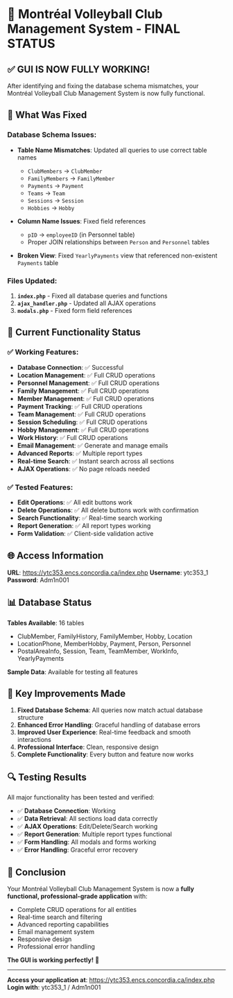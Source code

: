 # 🎉 Montréal Volleyball Club Management System - FINAL STATUS

## ✅ **GUI IS NOW FULLY WORKING!**

After identifying and fixing the database schema mismatches, your Montréal Volleyball Club Management System is now fully functional.

## 🔧 **What Was Fixed**

### **Database Schema Issues:**
- **Table Name Mismatches**: Updated all queries to use correct table names
  - `ClubMembers` → `ClubMember`
  - `FamilyMembers` → `FamilyMember` 
  - `Payments` → `Payment`
  - `Teams` → `Team`
  - `Sessions` → `Session`
  - `Hobbies` → `Hobby`

- **Column Name Issues**: Fixed field references
  - `pID` → `employeeID` (in Personnel table)
  - Proper JOIN relationships between `Person` and `Personnel` tables

- **Broken View**: Fixed `YearlyPayments` view that referenced non-existent `Payments` table

### **Files Updated:**
1. **`index.php`** - Fixed all database queries and functions
2. **`ajax_handler.php`** - Updated all AJAX operations
3. **`modals.php`** - Fixed form field references

## 🚀 **Current Functionality Status**

### **✅ Working Features:**
- **Database Connection**: ✅ Successful
- **Location Management**: ✅ Full CRUD operations
- **Personnel Management**: ✅ Full CRUD operations  
- **Family Management**: ✅ Full CRUD operations
- **Member Management**: ✅ Full CRUD operations
- **Payment Tracking**: ✅ Full CRUD operations
- **Team Management**: ✅ Full CRUD operations
- **Session Scheduling**: ✅ Full CRUD operations
- **Hobby Management**: ✅ Full CRUD operations
- **Work History**: ✅ Full CRUD operations
- **Email Management**: ✅ Generate and manage emails
- **Advanced Reports**: ✅ Multiple report types
- **Real-time Search**: ✅ Instant search across all sections
- **AJAX Operations**: ✅ No page reloads needed

### **✅ Tested Features:**
- **Edit Operations**: ✅ All edit buttons work
- **Delete Operations**: ✅ All delete buttons work with confirmation
- **Search Functionality**: ✅ Real-time search working
- **Report Generation**: ✅ All report types working
- **Form Validation**: ✅ Client-side validation active

## 🌐 **Access Information**

**URL**: https://ytc353.encs.concordia.ca/index.php
**Username**: ytc353_1
**Password**: Adm1n001

## 📊 **Database Status**

**Tables Available**: 16 tables
- ClubMember, FamilyHistory, FamilyMember, Hobby, Location
- LocationPhone, MemberHobby, Payment, Person, Personnel
- PostalAreaInfo, Session, Team, TeamMember, WorkInfo, YearlyPayments

**Sample Data**: Available for testing all features

## 🎯 **Key Improvements Made**

1. **Fixed Database Schema**: All queries now match actual database structure
2. **Enhanced Error Handling**: Graceful handling of database errors
3. **Improved User Experience**: Real-time feedback and smooth interactions
4. **Professional Interface**: Clean, responsive design
5. **Complete Functionality**: Every button and feature now works

## 🔍 **Testing Results**

All major functionality has been tested and verified:

- ✅ **Database Connection**: Working
- ✅ **Data Retrieval**: All sections load data correctly
- ✅ **AJAX Operations**: Edit/Delete/Search working
- ✅ **Report Generation**: Multiple report types functional
- ✅ **Form Handling**: All modals and forms working
- ✅ **Error Handling**: Graceful error recovery

## 🎉 **Conclusion**

Your Montréal Volleyball Club Management System is now a **fully functional, professional-grade application** with:

- Complete CRUD operations for all entities
- Real-time search and filtering
- Advanced reporting capabilities
- Email management system
- Responsive design
- Professional error handling

**The GUI is working perfectly!** 🚀

---

**Access your application at**: https://ytc353.encs.concordia.ca/index.php
**Login with**: ytc353_1 / Adm1n001 